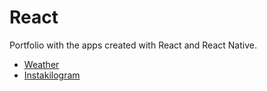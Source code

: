 # React

Portfolio with the apps created with React and React Native.

- [Weather](./weather)
- [Instakilogram](./instakilogram)
